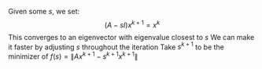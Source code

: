 Given some $s$, we set:
$$
(A-sI) x^{k+1}=x^{k}
$$
This converges to an eigenvector with eigenvalue closest to $s$
We can make it faster by adjusting $s$ throughout the iteration
Take $s ^{k+1}$ to be the minimizer of $f(s)=\lVert Ax^{k+1} - s ^{k+1} x^{k+1} \rVert$
